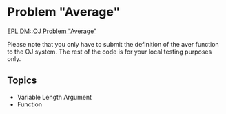 # Problem "Average"
[EPL DM::OJ Problem "Average"](https://oj.epl.tw/problem/w08p002)

Please note that you only have to submit the definition of the aver function to the OJ system. The rest of the code is for your local testing purposes only.


## Topics
- Variable Length Argument
- Function
